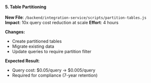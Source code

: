 #### 5. Table Partitioning

**New File**: `/backend/integration-service/scripts/partition-tables.js`
**Impact**: 10x query cost reduction at scale
**Effort**: 4 hours

**Changes:**

- Create partitioned tables
- Migrate existing data
- Update queries to require partition filter

**Expected Result**:

- Query cost: $0.05/query → $0.005/query
- Required for compliance (7-year retention)
